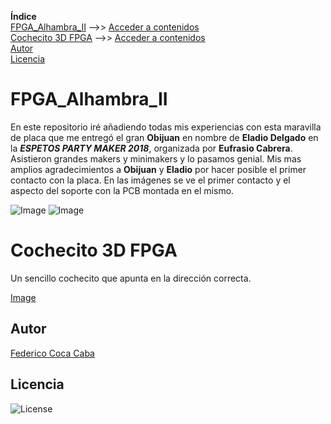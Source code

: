 **Índice**   
[FPGA_Alhambra_II](#id1) -->>  [Acceder a contenidos](https://github.com/fgcoca/FPGA_Alhambra_II/tree/master/alhambra-II-3D-support)    
[Cochecito 3D FPGA](#id2) -->>  [Acceder a contenidos](https://github.com/fgcoca/FPGA_Alhambra_II/tree/master/3D/Cochecito-FPGA)    
[Autor](#id100)  
[Licencia](#id101)

# FPGA_Alhambra_II<a name="id1"></a>
En este repositorio iré añadiendo todas mis experiencias con esta maravilla de placa que me entregó el gran **Obijuan** en nombre de **Eladio Delgado** en la ***ESPETOS PARTY MAKER 2018***, organizada por **Eufrasio Cabrera**. Asistieron grandes makers y minimakers y lo pasamos genial.
Mis mas amplios agradecimientos a **Obijuan** y **Eladio** por hacer posible el primer contacto con la placa.
En las imágenes se ve el primer contacto y el aspecto del soporte con la PCB montada en el mismo.

![Image][1]  ![Image][2]

 [1]: https://github.com/fgcoca/FPGA_Alhambra_II/blob/master/alhambra-II-3D-support/fhotos/Primer-contacto-mini.jpg
 [2]: https://github.com/fgcoca/FPGA_Alhambra_II/blob/master/alhambra-II-3D-support/fhotos/Soporte-3D-con-PCB-mini.png

# Cochecito 3D FPGA<a name="id2"></a>
Un sencillo cochecito que apunta en la dirección correcta.

[Image][3]

 [3]: https://github.com/fgcoca/FPGA_Alhambra_II/blob/master/3D/Cochecito-FPGA/Photos/Top-mini.png

## **Autor**<a name="id100"></a>

[Federico Coca Caba](https://github.com/fgcoca)

## **Licencia**<a name="id101"></a>
![License][88]

 [88]: https://github.com/fgcoca/3D-Design_Robots_Other/blob/master/Lapicero/Licencia/licencia.png
